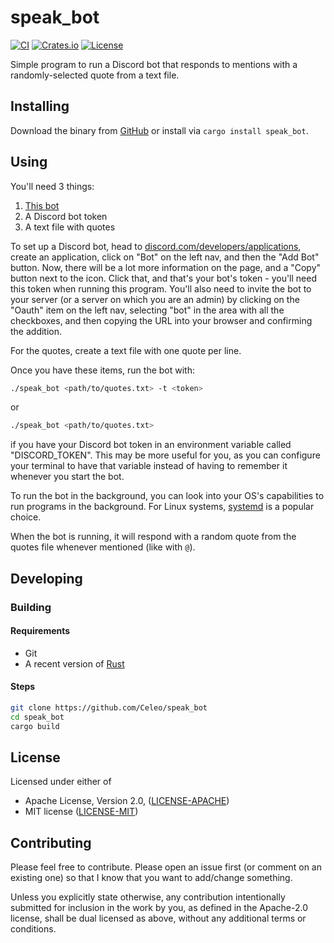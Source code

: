 # speak_bot

[![CI](https://github.com/Celeo/speak_bot/workflows/CI/badge.svg?branch=master)](https://github.com/celeo/speak_bot/actions?query=workflow%3ACI)
[![Crates.io](https://img.shields.io/crates/v/speak_bot.svg)](https://crates.io/crates/speak_bot)
[![License](https://img.shields.io/crates/l/speak_bot)](https://github.com/Celeo/speak_bot/blob/master/Cargo.toml#L9)

Simple program to run a Discord bot that responds to mentions with a randomly-selected quote from a text file.

## Installing

Download the binary from [GitHub](https://github.com/Celeo/speak_bot) or install via `cargo install speak_bot`.

## Using

You'll need 3 things:

1. [This bot](#installing)
1. A Discord bot token
1. A text file with quotes

To set up a Discord bot, head to [discord.com/developers/applications](https://discord.com/developers/applications), create an application, click on "Bot" on the left nav, and then the "Add Bot" button. Now, there will be a lot more information on the page, and a "Copy" button next to the icon. Click that, and that's your bot's token - you'll need this token when running this program. You'll also need to invite the bot to your server (or a server on which you are an admin) by clicking on the "Oauth" item on the left nav, selecting "bot" in the area with all the checkboxes, and then copying the URL into your browser and confirming the addition.

For the quotes, create a text file with one quote per line.

Once you have these items, run the bot with:

```sh
./speak_bot <path/to/quotes.txt> -t <token>
```

or

```sh
./speak_bot <path/to/quotes.txt>
```

if you have your Discord bot token in an environment variable called "DISCORD_TOKEN". This may be more useful for you, as you can configure your terminal to have that variable instead of having to remember it whenever you start the bot.

To run the bot in the background, you can look into your OS's capabilities to run programs in the background. For Linux systems, [systemd](https://linuxconfig.org/how-to-write-a-simple-systemd-service) is a popular choice.

When the bot is running, it will respond with a random quote from the quotes file whenever mentioned (like with `@`).

## Developing

### Building

#### Requirements

* Git
* A recent version of [Rust](https://www.rust-lang.org/tools/install)

#### Steps

```sh
git clone https://github.com/Celeo/speak_bot
cd speak_bot
cargo build
```

## License

Licensed under either of

* Apache License, Version 2.0, ([LICENSE-APACHE](LICENSE-APACHE))
* MIT license ([LICENSE-MIT](LICENSE-MIT))

## Contributing

Please feel free to contribute. Please open an issue first (or comment on an existing one) so that I know that you want to add/change something.

Unless you explicitly state otherwise, any contribution intentionally submitted for inclusion in the work by you, as defined in the Apache-2.0 license, shall be dual licensed as above, without any additional terms or conditions.
